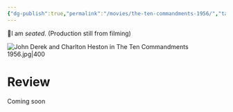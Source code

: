```yaml
---
{"dg-publish":true,"permalink":"/movies/the-ten-commandments-1956/","tags":["movies"],"created":"2025-04-22","updated":"2025-04-23"}
---
```



👀I am *seated*. (Production still from filming)

![John Derek and Charlton Heston in The Ten Commandments 1956.jpg|400](/img/user/Attachments/John%20Derek%20and%20Charlton%20Heston%20in%20The%20Ten%20Commandments%201956.jpg)

# Review

Coming soon
